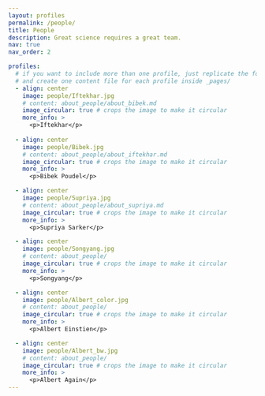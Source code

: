 ```yaml
---
layout: profiles
permalink: /people/
title: People
description: Great science requires a great team.
nav: true
nav_order: 2

profiles:
  # if you want to include more than one profile, just replicate the following block
  # and create one content file for each profile inside _pages/
  - align: center
    image: people/Iftekhar.jpg
    # content: about_people/about_bibek.md
    image_circular: true # crops the image to make it circular
    more_info: >
      <p>Iftekhar</p>
      
  - align: center
    image: people/Bibek.jpg
    # content: about_people/about_iftekhar.md
    image_circular: true # crops the image to make it circular
    more_info: >
      <p>Bibek Poudel</p>

  - align: center
    image: people/Supriya.jpg
    # content: about_people/about_supriya.md
    image_circular: true # crops the image to make it circular
    more_info: >
      <p>Supriya Sarker</p>

  - align: center
    image: people/Songyang.jpg
    # content: about_people/
    image_circular: true # crops the image to make it circular
    more_info: >
      <p>Songyang</p>

  - align: center
    image: people/Albert_color.jpg
    # content: about_people/
    image_circular: true # crops the image to make it circular
    more_info: >
      <p>Albert Einstien</p>

  - align: center
    image: people/Albert_bw.jpg
    # content: about_people/
    image_circular: true # crops the image to make it circular
    more_info: >
      <p>Albert Again</p>
---
```

